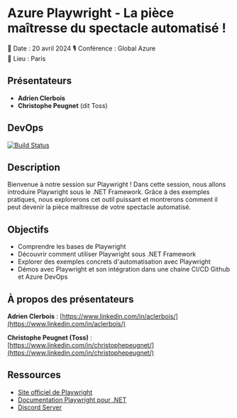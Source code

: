 # Azure Playwright - La pièce maîtresse du spectacle automatisé !

📅 Date : 20 avril 2024
🎙️ Conférence : Global Azure   
📍 Lieu : Paris

## Présentateurs

- **Adrien Clerbois**
- **Christophe Peugnet** (dit Toss)

## DevOps

[![Build Status](https://dev.azure.com/tartine-et-tech/rebuild-2023-nantes/_apis/build/status%2Fsenseoftech.2023-rebuilt-playwright?branchName=main)](https://dev.azure.com/tartine-et-tech/rebuild-2023-nantes/_build/latest?definitionId=3&branchName=main)

## Description

Bienvenue à notre session sur Playwright ! Dans cette session, nous allons introduire Playwright sous le .NET Framework. Grâce à des exemples pratiques, nous explorerons cet outil puissant et montrerons comment il peut devenir la pièce maîtresse de votre spectacle automatisé.

## Objectifs

- Comprendre les bases de Playwright
- Découvrir comment utiliser Playwright sous .NET Framework
- Explorer des exemples concrets d'automatisation avec Playwright
- Démos avec Playwright et son intégration dans une chaine CI/CD Github et Azure DevOps

## À propos des présentateurs

**Adrien Clerbois** : [https://www.linkedin.com/in/aclerbois/](https://www.linkedin.com/in/aclerbois/)

**Christophe Peugnet (Toss)** : [https://www.linkedin.com/in/christophepeugnet/](https://www.linkedin.com/in/christophepeugnet/)

## Ressources

- [Site officiel de Playwright](https://playwright.dev/)
- [Documentation Playwright pour .NET](https://playwright.dev/dotnet/docs/intro)
- [Discord Server](https://discord.com/servers/playwright-807756831384403968)
